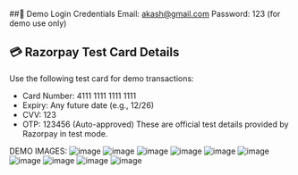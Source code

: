 ##🔐 Demo Login Credentials
Email: akash@gmail.com
Password: 123 (for demo use only)


## 💳 Razorpay Test Card Details
Use the following test card for demo transactions:


- Card Number: 4111 1111 1111 1111
- Expiry: Any future date (e.g., 12/26)
- CVV: 123
- OTP: 123456 (Auto-approved)
These are official test details provided by Razorpay in test mode.

DEMO IMAGES:
![image](https://github.com/user-attachments/assets/c104c99e-0e2c-45ae-aaef-570bbb7864f4)
![image](https://github.com/user-attachments/assets/7cc43541-5e37-44c6-a582-ad30fb2886d9)
![image](https://github.com/user-attachments/assets/ee531e9e-7c67-441a-909a-ea52eb329a79)
![image](https://github.com/user-attachments/assets/5c82408d-e3b1-4cda-8c5d-aa6d74b327e7)
![image](https://github.com/user-attachments/assets/90f27530-033b-4628-b5bd-bfcbf9c497c4)
![image](https://github.com/user-attachments/assets/b4249b33-94e6-4fe5-9f51-983b20fa1317)
![image](https://github.com/user-attachments/assets/b42cf137-588e-49ea-a3a3-a6078d1c1c3c)
![image](https://github.com/user-attachments/assets/4e2d7a4b-961d-4248-a62a-65f00d6f0143)
![image](https://github.com/user-attachments/assets/24645ba3-8d0f-4252-a52a-457529234f88)
![image](https://github.com/user-attachments/assets/22993242-7287-4ab6-b5d2-d6d0536569f5)




